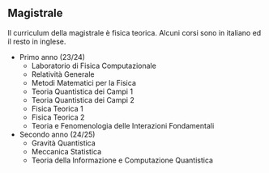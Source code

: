 ## Magistrale
Il curriculum della magistrale è fisica teorica. Alcuni corsi sono in italiano ed il resto in inglese.

- Primo anno (23/24)
	- Laboratorio di Fisica Computazionale
	- Relatività Generale
	- Metodi Matematici per la Fisica
	- Teoria Quantistica dei Campi 1
	- Teoria Quantistica dei Campi 2
	- Fisica Teorica 1
	- Fisica Teorica 2
	- Teoria e Fenomenologia delle Interazioni Fondamentali
- Secondo anno (24/25)
	- Gravità Quantistica
	- Meccanica Statistica
	- Teoria della Informazione e Computazione Quantistica